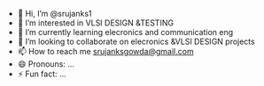 - 👋 Hi, I’m @srujanks1
- 👀 I’m interested in VLSI DESIGN &TESTING
- 🌱 I’m currently learning elecronics and communication eng
- 💞️ I’m looking to collaborate on elecronics &VLSI DESIGN projects
- 📫 How to reach me srujanksgowda@gmail.com
- 😄 Pronouns: ...
- ⚡ Fun fact: ...

<!---
srujanks1/srujanks1 is a ✨ special ✨ repository because its `README.md` (this file) appears on your GitHub profile.
You can click the Preview link to take a look at your changes.
--->
